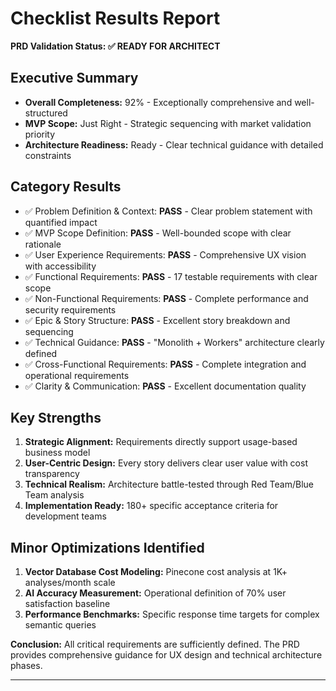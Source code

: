 # Checklist Results Report

**PRD Validation Status: ✅ READY FOR ARCHITECT**

## Executive Summary
- **Overall Completeness:** 92% - Exceptionally comprehensive and well-structured
- **MVP Scope:** Just Right - Strategic sequencing with market validation priority  
- **Architecture Readiness:** Ready - Clear technical guidance with detailed constraints

## Category Results
- ✅ Problem Definition & Context: **PASS** - Clear problem statement with quantified impact
- ✅ MVP Scope Definition: **PASS** - Well-bounded scope with clear rationale
- ✅ User Experience Requirements: **PASS** - Comprehensive UX vision with accessibility
- ✅ Functional Requirements: **PASS** - 17 testable requirements with clear scope
- ✅ Non-Functional Requirements: **PASS** - Complete performance and security requirements
- ✅ Epic & Story Structure: **PASS** - Excellent story breakdown and sequencing
- ✅ Technical Guidance: **PASS** - "Monolith + Workers" architecture clearly defined
- ✅ Cross-Functional Requirements: **PASS** - Complete integration and operational requirements
- ✅ Clarity & Communication: **PASS** - Excellent documentation quality

## Key Strengths
1. **Strategic Alignment:** Requirements directly support usage-based business model
2. **User-Centric Design:** Every story delivers clear user value with cost transparency
3. **Technical Realism:** Architecture battle-tested through Red Team/Blue Team analysis
4. **Implementation Ready:** 180+ specific acceptance criteria for development teams

## Minor Optimizations Identified
1. **Vector Database Cost Modeling:** Pinecone cost analysis at 1K+ analyses/month scale
2. **AI Accuracy Measurement:** Operational definition of 70% user satisfaction baseline
3. **Performance Benchmarks:** Specific response time targets for complex semantic queries

**Conclusion:** All critical requirements are sufficiently defined. The PRD provides comprehensive guidance for UX design and technical architecture phases.

---
